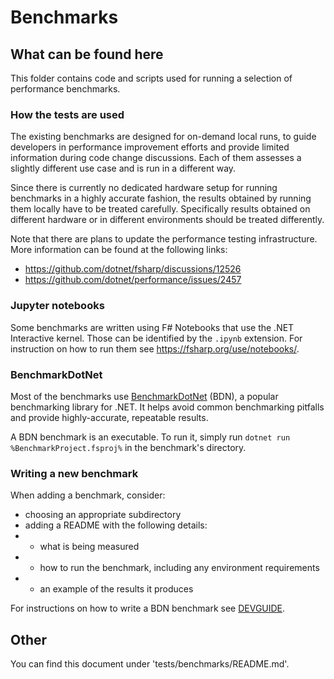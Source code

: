 # Benchmarks

## What can be found here

This folder contains code and scripts used for running a selection of performance benchmarks.

### How the tests are used

The existing benchmarks are designed for on-demand local runs, to guide developers in performance improvement efforts and provide limited information during code change discussions.
Each of them assesses a slightly different use case and is run in a different way.

Since there is currently no dedicated hardware setup for running benchmarks in a highly accurate fashion, the results obtained by running them locally have to be treated carefully.
Specifically results obtained on different hardware or in different environments should be treated differently.

Note that there are plans to update the performance testing infrastructure. More information can be found at the following links:
* https://github.com/dotnet/fsharp/discussions/12526
* https://github.com/dotnet/performance/issues/2457

### Jupyter notebooks

Some benchmarks are written using F# Notebooks that use the .NET Interactive kernel.
Those can be identified by the `.ipynb` extension.
For instruction on how to run them see https://fsharp.org/use/notebooks/.

### BenchmarkDotNet

Most of the benchmarks use [BenchmarkDotNet](https://benchmarkdotnet.org/) (BDN), a popular benchmarking library for .NET.
It helps avoid common benchmarking pitfalls and provide highly-accurate, repeatable results.

A BDN benchmark is an executable. To run it, simply run `dotnet run %BenchmarkProject.fsproj%` in the benchmark's directory.

### Writing a new benchmark

When adding a benchmark, consider:
* choosing an appropriate subdirectory
* adding a README with the following details:
* * what is being measured
* * how to run the benchmark, including any environment requirements
* * an example of the results it produces

For instructions on how to write a BDN benchmark see [DEVGUIDE](https://github.com/dotnet/fsharp/blob/main/DEVGUIDE.md).

## Other

You can find this document under 'tests/benchmarks/README.md'.

